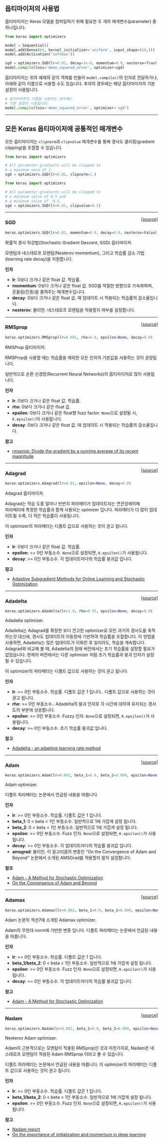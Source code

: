 ## 옵티마이저의 사용법

옵티마이저는 Keras 모델을 컴파일하기 위해 필요한 두 개의 매개변수(parameter) 중 하나입니다.

```python
from keras import optimizers

model = Sequential()
model.add(Dense(64, kernel_initializer='uniform', input_shape=(10,)))
model.add(Activation('softmax'))

sgd = optimizers.SGD(lr=0.01, decay=1e-6, momentum=0.9, nesterov=True)
model.compile(loss='mean_squared_error', optimizer=sgd)
```

옵티마이저는 위의 예제와 같이 객체를 만들어 `model.compile()`의 인자로 전달하거나, 아래와 같이 이름으로 사용할 수도 있습니다. 후자의 경우에는 해당 옵티마이저의 기본 설정이 사용됩니다.

```python
# 옵티마이저의 이름을 사용하는 경우에는
# 기본 설정이 사용됩니다. 
model.compile(loss='mean_squared_error', optimizer='sgd')
```

---

## 모든 Keras 옵티마이저에 공통적인 매개변수

모든 옵티마이저는 `clipnorm`과 `clipvalue` 매개변수를 통해 경사도 클리핑(gradient clipping)을 조절할 수 있습니다.

```python
from keras import optimizers

# All parameter gradients will be clipped to
# a maximum norm of 1.
sgd = optimizers.SGD(lr=0.01, clipnorm=1.)
```

```python
from keras import optimizers

# All parameter gradients will be clipped to
# a maximum value of 0.5 and
# a minimum value of -0.5.
sgd = optimizers.SGD(lr=0.01, clipvalue=0.5)
```

---

<span style="float:right;">[[source]](https://github.com/keras-team/keras/blob/master/keras/optimizers.py#L157)</span>
### SGD

```python
keras.optimizers.SGD(lr=0.01, momentum=0.0, decay=0.0, nesterov=False)
```

확률적 경사 하강법(Stochastic Gradient Descent, SGD) 옵티마이저.

모멘텀과 네스테로프 모멘텀(Nesterov momentum), 그리고 학습률 감소 기법(learning rate decay)을 지원합니다.

__인자__

- __lr__: 0보다 크거나 같은 float 값. 학습률.
- __momentum__: 0보다 크거나 같은 float 값. 
    SGD를 적절한 방향으로 가속화하며, 흔들림(진동)을 줄여주는 매개변수입니다.
- __decay__: 0보다 크거나 같은 float 값. 매 업데이트 시 적용되는 학습률의 감소율입니다.
- __nesterov__: 불리언. 네스테로프 모멘텀을 적용할지 여부를 설정합니다.
    
----

<span style="float:right;">[[source]](https://github.com/keras-team/keras/blob/master/keras/optimizers.py#L220)</span>
### RMSprop

```python
keras.optimizers.RMSprop(lr=0.001, rho=0.9, epsilon=None, decay=0.0)
```

RMSProp 옵티마이저.

RMSProp을 사용할 때는 학습률을 제외한 모든 인자의 기본값을 사용하는 것이 권장됩니다. 

일반적으로 순환 신경망(Recurrent Neural Networks)의 옵티마이저로 많이 사용됩니다.

__인자__

- __lr__: 0보다 크거나 같은 float 값. 학습률.
- __rho__: 0보다 크거나 같은 float 값.
- __epsilon__:  0보다 크거나 같은 float형 fuzz factor. 
    `None`으로 설정될 시, `K.epsilon()`이 사용됩니다.
- __decay__: 0보다 크거나 같은 float 값. 매 업데이트 시 적용되는 학습률의 감소율입니다.

__참고__

- [rmsprop: Divide the gradient by a running average of its recent magnitude](http://www.cs.toronto.edu/~tijmen/csc321/slides/lecture_slides_lec6.pdf)
    
----

<span style="float:right;">[[source]](https://github.com/keras-team/keras/blob/master/keras/optimizers.py#L288)</span>
### Adagrad

```python
keras.optimizers.Adagrad(lr=0.01, epsilon=None, decay=0.0)
```

Adagrad 옵티마이저.

Adagrad는 학습 도중 얼마나 빈번히 파라메터가 업데이트되는 연관성에의해  
파라메터에 특정한 학습률과 함께 사용되는 optmizer 입니다.
파라메터가 더 많이 업데이트될 수록, 더 작은 학습률이 사용됩니다.

이 optimizer의 파라메터는 디폴트 값으로 사용하는 것이 권고 됩니다.

__인자__

- __lr__: 0보다 크거나 같은 float 값. 학습률.
- __epsilon__: >= 0인 부동소수. `None`으로 설정되면, `K.epsilon()`가 사용됩니다.
- __decay__: >= 0인 부동소수. 각 업데이트마다의 학습률 붕괴값 입니다.

__참고__

- [Adaptive Subgradient Methods for Online Learning and Stochastic
   Optimization](http://www.jmlr.org/papers/volume12/duchi11a/duchi11a.pdf)
    
----

<span style="float:right;">[[source]](https://github.com/keras-team/keras/blob/master/keras/optimizers.py#L353)</span>
### Adadelta

```python
keras.optimizers.Adadelta(lr=1.0, rho=0.95, epsilon=None, decay=0.0)
```

Adadelta optimizer.

Adadelta는 Adagrad를 확장한 보다 견고한 optimizer로
모든 과거의 경사도를 축적하는것 대신에, 경사도 업데이트의 이동창에 기반하여 학습률을 조절합니다.
이 방법을 사용하면, Adadelta는 많은 업데이트가 이뤄진 후 일지라도, 학습을 계속합니다.
Adagrad와 비교해 볼 때, Adadelta의 원래 버전에서는 초기 학습률을 설정할 필요가 없었습니다.
현재의 버전에서는 다른 optimizer 처럼 초기 학습률과 붕괴 인자가 설정될 수 있습니다.

이 optimizer의 파라메터는 디폴트 값으로 사용하는 것이 권고 됩니다.

__인자__

- __lr__: >= 0인 부동소수. 학습률. 디폴트 값은 1 입니다..
    디폴트 값으로 사용하는 것이 권고 됩니다.
- __rho__: >= 0인 부동소수.. Adadelta의 붕괴 인자로 각 시간에 대하여 유지되는 경사도의 부분에 상응합니다.
- __epsilon__: >= 0인 부동소수. Fuzzy 인자. `None`으로 설정되면, `K.epsilon()`가 사용됩니다.
- __decay__: >= 0인 부동소수. 초기 학습률 붕괴값 입니다.

__참고__

- [Adadelta - an adaptive learning rate method](
   https://arxiv.org/abs/1212.5701)
    
----

<span style="float:right;">[[source]](https://github.com/keras-team/keras/blob/master/keras/optimizers.py#L436)</span>
### Adam

```python
keras.optimizers.Adam(lr=0.001, beta_1=0.9, beta_2=0.999, epsilon=None, decay=0.0, amsgrad=False)
```

Adam optimizer.

디폴트 파라메터는 논문에서 언급된 내용을 따릅니다.

__인자__

- __lr__: >= 0인 부동소수. 학습률. 디폴트 값은 1 입니다.
- __beta_1__: 0 < beta < 1인 부동소수. 일반적으로 1에 가깝게 설정 됩니다.
- __beta_2__: 0 < beta < 1인 부동소수. 일반적으로 1에 가깝게 설정 됩니다.
- __epsilon__: >= 0인 부동소수. Fuzz 인자. `None`으로 설정되면, `K.epsilon()`가 사용됩니다.
- __decay__: >= 0인 부동소수. 각 업데이트마다의 학습률 붕괴값 입니다.
- __amsgrad__: 불리언. 이 알고리즘의 변종인 "On the Convergence of Adam and Beyond" 논문에서 소개된 
AMSGrad를 적용할지 말지 설정합니다.

__참조__

- [Adam - A Method for Stochastic Optimization](
   https://arxiv.org/abs/1412.6980v8)
- [On the Convergence of Adam and Beyond](
   https://openreview.net/forum?id=ryQu7f-RZ)
    
----

<span style="float:right;">[[source]](https://github.com/keras-team/keras/blob/master/keras/optimizers.py#L527)</span>
### Adamax

```python
keras.optimizers.Adamax(lr=0.002, beta_1=0.9, beta_2=0.999, epsilon=None, decay=0.0)
```

Adam 논문의 섹션7에 소개된 Adamax optimizer.

Adam의 무한대 norm에 기반한 변종 입니다.
디폴트 파라메터는 논문에서 언급된 내용을 따릅니다.

__인자__

- __lr__: >= 0인 부동소수. 학습률. 디폴트 값은 1 입니다.
- __beta_1/beta_2__: 0 < beta < 1인 부동소수. 일반적으로 1에 가깝게 설정 됩니다.
- __epsilon__: >= 0인 부동소수. Fuzz 인자. `None`으로 설정되면, `K.epsilon()`가 사용됩니다.
- __decay__: >= 0인 부동소수. 각 업데이트마다의 학습률 붕괴값 입니다.

__참고__

- [Adam - A Method for Stochastic Optimization](
   https://arxiv.org/abs/1412.6980v8)
    
----

<span style="float:right;">[[source]](https://github.com/keras-team/keras/blob/master/keras/optimizers.py#L605)</span>
### Nadam

```python
keras.optimizers.Nadam(lr=0.002, beta_1=0.9, beta_2=0.999, epsilon=None, schedule_decay=0.004)
```

Nesterov Adam optimizer.

Adam이 근본적으로는 모멘텀이 적용된 RMSprop인 것과 마찬가지로,
Nadam은 네스테로프 모멘텀이 적용된 Adam RMSprop 이라고 볼 수 있습니다.

디폴트 파라메터는 논문에서 언급된 내용을 따릅니다.
이 optimizer의 파라메터는 디폴트 값으로 사용하는 것이 권고 됩니다.

__인자__

- __lr__: >= 0인 부동소수. 학습률. 디폴트 값은 1 입니다.
- __beta_1/beta_2__:  0 < beta < 1인 부동소수. 일반적으로 1에 가깝게 설정 됩니다.
- __epsilon__: >= 0인 부동소수. Fuzz 인자. `None`으로 설정되면, `K.epsilon()`가 사용됩니다.

__참고__

- [Nadam report](http://cs229.stanford.edu/proj2015/054_report.pdf)
- [On the importance of initialization and momentum in deep learning](
   http://www.cs.toronto.edu/~fritz/absps/momentum.pdf)
    
